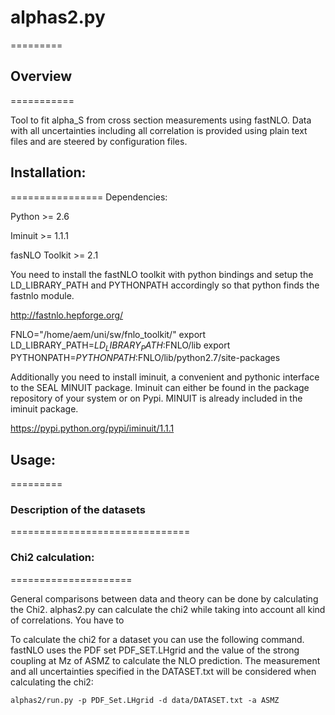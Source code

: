 # alphas2.py
=========

## Overview
===========

Tool to fit alpha_S from cross section measurements using fastNLO. Data with all
uncertainties including all correlation is provided using plain text files and are
steered by configuration files.

## Installation:
================
Dependencies:

Python >= 2.6

Iminuit >= 1.1.1

fasNLO Toolkit >= 2.1

You need to install the fastNLO toolkit with python bindings and setup the LD_LIBRARY_PATH
and PYTHONPATH accordingly so that python finds the fastnlo module.

http://fastnlo.hepforge.org/

FNLO="/home/aem/uni/sw/fnlo_toolkit/"
export LD_LIBRARY_PATH=$LD_LIBRARY_PATH:$FNLO/lib
export PYTHONPATH=$PYTHONPATH:$FNLO/lib/python2.7/site-packages

Additionally you need to install iminuit, a convenient and pythonic interface to
the SEAL MINUIT package. Iminuit can either be found in the package repository of
your system or on Pypi. MINUIT is already included in the iminuit package.

https://pypi.python.org/pypi/iminuit/1.1.1

## Usage:
=========

### Description of the datasets
===============================

### Chi2 calculation:
=====================

General comparisons between data and theory can be done by calculating the Chi2. alphas2.py can calculate the
chi2 while taking into account all kind of correlations. You have to


To calculate the chi2 for a dataset you can use the following command. fastNLO uses the PDF set PDF_SET.LHgrid
and the value of the strong coupling at Mz of ASMZ to calculate the NLO prediction. The measurement and all uncertainties
specified in the DATASET.txt will be considered when calculating the chi2:

```
alphas2/run.py -p PDF_Set.LHgrid -d data/DATASET.txt -a ASMZ
```


